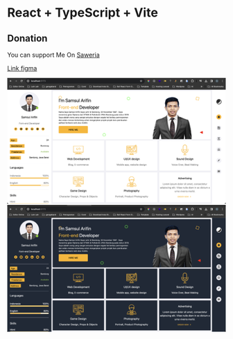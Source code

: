 # React + TypeScript + Vite

 ## Donation
You can support Me On [Saweria](https://saweria.co/samsularifin05)

<a href="https://www.figma.com/file/d2qEOKWd7QGDkxaQ3Atj3c/Portfolio-Template-%7C-Resume-Template-(Community)-(Community)?type=design&node-id=2-447&mode=design&t=11u2W8V3WMRebpNT-0">Link figma</a>

<img src ="./Screenshot 2024-02-12 at 13.38.15.png"/>
<img src ="./Screenshot 2024-02-12 at 13.38.28.png"/>
